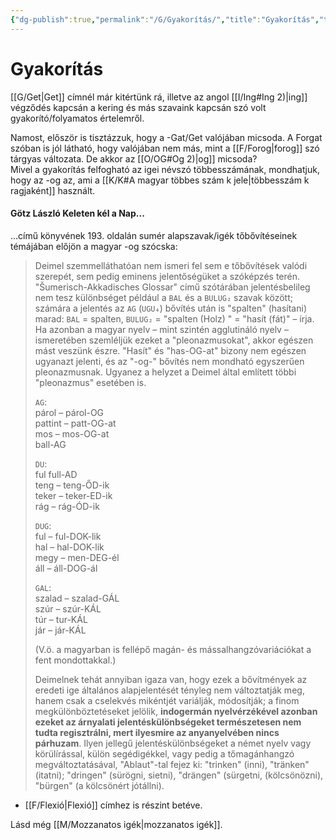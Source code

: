 ```yaml
---
{"dg-publish":true,"permalink":"/G/Gyakorítás/","title":"Gyakorítás","tags":["nyelvészet","Götz","formatted🟢"],"created":"2023-10-05T02:55","updated":"2023-10-05T02:55"}
---
```



# Gyakorítás



[[G/Get\|Get]] címnél már kitértünk rá, illetve az angol [[I/Ing#Ing 2)\|ing]] végződés kapcsán a kering és más szavaink kapcsán szó volt gyakorító/folyamatos értelemről.  

Namost, először is tisztázzuk, hogy a -Gat/Get valójában micsoda. A Forgat szóban is jól látható, hogy valójában nem más, mint a [[F/Forog\|forog]] szó tárgyas változata. De akkor az [[O/OG#Og 2)\|og]] micsoda?  
Mivel a gyakorítás felfogható az igei névszó többesszámának, mondhatjuk, hogy az -og az, ami a [[K/K#A magyar többes szám k jele\|többesszám k ragjaként]] használt.  

#### Götz László Keleten kél a Nap...

...című könyvének 193. oldalán sumér alapszavak/igék tőbővítéseinek témájában előjön a magyar -og szócska:  
> Deimel szemmelláthatóan nem ismeri fel sem e tőbővítések valódi szerepét, sem pedig eminens jelentőségüket a szóképzés terén. "Šumerisch-Akkadisches Glossar" című szótárában jelentésbelileg nem tesz különbséget például a `BAL` és a `BULUG₂` szavak között; számára a jelentés az `AG` (`UGU₄`) bővítés után is "spalten" (hasítani) marad: `BAL` = spalten, `BULUG₂` = "spalten (Holz) " = "hasít (fát)" – írja.  
> Ha azonban a magyar nyelv – mint szintén agglutináló nyelv – ismeretében szemléljük ezeket a "pleonazmusokat", akkor egészen mást veszünk észre. "Hasít" és "has-OG-at" bizony nem egészen ugyanazt jelenti, és az "-og-" bővítés nem mondható egyszerűen pleonazmusnak. Ugyanez a helyzet a Deimel által említett többi "pleonazmus" esetében is.  
>
> `AG`:  
> párol – párol-OG  
> pattint – patt-OG-at  
> mos – mos-OG-at  
> ball-AG  
>
> `DU`:  
> ful full-AD  
> teng – teng-ŐD-ik  
> teker – teker-ED-ik  
> rág – rág-ÓD-ik  
>
> `DUG`:  
> ful – ful-DOK-lik  
> hal – hal-DOK-lik  
> megy – men-DEG-él  
> áll – áll-DOG-ál  
>
> `GAL`:  
> szalad – szalad-GÁL  
> szúr – szúr-KÁL  
> túr – tur-KÁL  
> jár – jár-KÁL  
>
> (V.ö. a magyarban is fellépő magán- és mássalhangzóvariációkat a fent mondottakkal.)  
>
> Deimelnek tehát annyiban igaza van, hogy ezek a bővítmények az eredeti ige általános alapjelentését tényleg nem változtatják meg, hanem csak a cselekvés mikéntjét variálják, módosítják; a finom megkülönböztetéseket jelölik, **indogermán nyelvérzékével azonban ezeket az árnyalati jelentéskülönbségeket természetesen nem tudta regisztrálni, mert ilyesmire az anyanyelvében nincs párhuzam**. Ilyen jellegű jelentéskülönbségeket a német nyelv vagy körülírással, külön segédigékkel, vagy pedig a tőmagánhangzó megváltoztatásával, "Ablaut"-tal fejez ki: "trinken" (inni), "tränken" (itatni); "dringen" (sürögni, sietni), "drängen" (sürgetni, (kölcsönözni), "bürgen" (a kölcsönért jótállni).  
- [[F/Flexió\|Flexió]] címhez is részint betéve.  

Lásd még [[M/Mozzanatos igék\|mozzanatos igék]].  